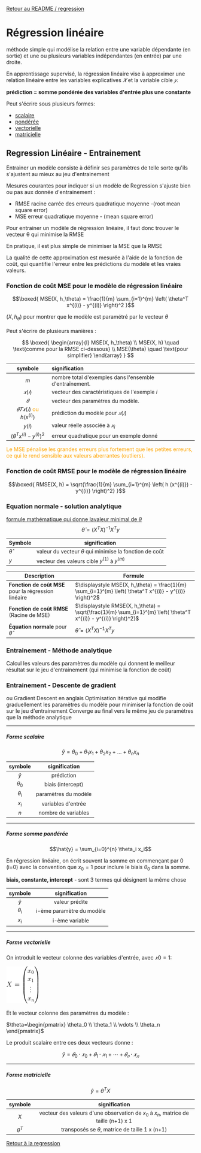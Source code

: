 [Retour au README / regression](README.md#regression-lineaire)

# Régression linéaire
méthode simple qui modélise la relation entre une variable dépendante (en sortie) et une ou plusieurs variables indépendantes (en entrée) par une droite.

En apprentissage supervisé, la régression linéaire vise à approximer une relation linéaire entre les variables explicatives 
$𝑋$ et la variable cible $𝑦$.

**prédiction =  somme pondérée des variables d'entrée plus une constante**

Peut s'écrire sous plusieurs formes:
- [scalaire](#Forme-scalaire)
- [pondérée](#Forme-somme-pondérée)
- [vectorielle](#Forme-vectorielle)
- [matricielle](#Forme-matricielle)

## Regression Linéaire - Entrainement

Entrainer un modèle consiste à définir ses paramètres de telle sorte qu'ils s'ajustent au mieux au jeu d'entrainement

Mesures courantes pour indiquer si un modèle de Regression s'ajuste bien ou pas aux donnée d'entrainement :

- RMSE racine carrée des erreurs quadratique moyenne -(root mean square error)
- MSE erreur quadratique moyenne - (mean square error)


Pour entrainer un modèle de régression linéaire, il faut donc trouver le vecteur θ qui minimise la RMSE

En pratique, il est plus simple de minimiser la MSE que la RMSE

La qualité de cette approximation est mesurée à l'aide de la fonction de coût, qui quantifie l'erreur entre les prédictions du modèle et les vraies valeurs.

### Fonction de coût MSE pour le modèle de régression linéaire


$$\boxed{
MSE(X, h_\theta) = \frac{1}{m} \sum_{i=1}^{m} \left( \theta^T x^{(i)} - y^{(i)} \right)^2
}$$

$(X, h_\theta)$ pour montrer que le modèle est paramétré par le vecteur $\theta$<br><br>
Peut s'écrire de plusieurs manières :

$$
\boxed{
\begin{array}{l}
MSE(X, h_\theta) \\
MSE(X, h) \quad \text{comme pour la RMSE ci-dessous} \\
MSE(\theta) \quad \text{pour simplifier}
\end{array}
}
$$


|symbole|signification|
|:--:|:--------|
|$m$ | nombre total d'exemples dans l'ensemble d'entraînement.|
|$𝑥(𝑖)$  | vecteur des caractéristiques de l'exemple 𝑖|
|$𝜃$ | vecteur des paramètres du modèle.|
|$𝜃𝑇𝑥(𝑖)$ <font color = "orange">ou</font> $h (x^{(i)})$ | prédiction du modèle pour $𝑥(𝑖)$|
|$y(i)$|valeur réelle associée à $𝑥_i$|
|$(\theta^T x^{(i)} - y^{(i)})^2$|erreur quadratique pour un exemple donné|

<font color = "orange">Le MSE pénalise les grandes erreurs plus fortement que les petites erreurs, ce qui le rend sensible aux valeurs aberrantes (outliers).</font>

### Fonction de coût RMSE pour le modèle de régression linéaire

$$\boxed{ RMSE(X, h) = \sqrt{\frac{1}{m} \sum_{i=1}^{m} \left( h (x^{(i)}) - y^{(i)} \right)^2} }$$



### Equation normale - solution analytique
[formule mathématique qui donne lavaleur minimal de $\theta$](regression.ipynb#equation-normale)
$$ \hat{\theta} = (X^T X)^{-1} X^T y $$

| Symbole                            | signification |
|----------------------------------------|---------|
| $\hat{\theta}$ | valeur du vecteur $\theta$ qui minimise la fonction de coût |
| $y$ | vecteur des valeurs cible $y^{(1)}$ à $y^{(m)}$ |

| Description                            | Formule |
|----------------------------------------|---------|
| **Fonction de coût MSE** pour la régression linéaire | $\displaystyle MSE(X, h_\theta) = \frac{1}{m} \sum_{i=1}^{m} \left( \theta^T x^{(i)} - y^{(i)} \right)^2$ |
| **Fonction de coût RMSE** (Racine de MSE) | $\displaystyle RMSE(X, h_\theta) = \sqrt{\frac{1}{m} \sum_{i=1}^{m} \left( \theta^T x^{(i)} - y^{(i)} \right)^2}$ |
| **Équation normale** pour $\hat{\theta}$ | $\hat{\theta} = (X^T X)^{-1} X^T y$ |


### Entrainement - Méthode analytique
Calcul les valeurs des paramètres du modèle qui donnent le meilleur résultat sur le jeu d'entrainement (qui minimise la fonction de coût)

### Entrainement - Descente de gradient
ou Gradient Descent en anglais Optimisation itérative qui modifie graduellement les paramètres du modèle pour minimiser la fonction de coût sur le jeu d'entrainement Converge au final vers le même jeu de paramètres que la méthode analytique



---

##### Forme scalaire

$$\hat{y} = \theta_0 + \theta_1 x_1 + \theta_2 x_2 + \dots + \theta_n x_n$$

<p>

|symbole|signification|
|:--:|:--:|
|$\hat{y}$ | prédiction|
|$\theta_0$ | biais (intercept)|
|$\theta_i$ | paramètres du modèle|
|$x_i$ | variables d'entrée|
|$n$ | nombre de variables|

</p>

---

##### Forme somme pondérée

$$\hat{y} = \sum_{i=0}^{n} \theta_i x_i$$

En régression linéaire,
on écrit souvent la somme en commençant par 0 (i=0)
avec la convention que $x_0 = 1$
pour inclure le biais $\theta_0$ dans la somme.


**biais, constante, intercept** - sont 3 termes qui désignent la même chose



|symbole|signification|
|:--:|:--:|
|$\hat{y}$ | valeur prédite|
|$\theta_i$ | i-ème paramètre du modèle|
|$x_i$ | i-ème variable|

---

##### Forme vectorielle

On introduit le vecteur colonne des variables d'entrée, avec $𝑥0=1$:

<!--$𝑋=\begin{pmatrix} x_0 \\ x_1 \\ \vdots \\ x_n \end{pmatrix}$-->

![entrée X](img/vecteur_colonne_entree.png)


Et le vecteur colonne des paramètres du modèle :

$\theta=\begin{pmatrix} \theta_0 \\ \theta_1 \\ \vdots \\ \theta_n \end{pmatrix}$


Le produit scalaire entre ces deux vecteurs donne :

$$\hat{y}=𝜃_0⋅𝑥_0+𝜃_1⋅𝑥_1+⋯+𝜃_𝑛⋅𝑥_𝑛​$$


---

##### Forme matricielle

$$\hat{y} =θ^TX$$

|symbole|signification|
|:--:|:--:|
|$X$ | vecteur des valeurs d'une observation de $x_0$ à $x_n$, matrice de taille (n+1) x 1|
|$θ^T$ | transposés se $\theta$, matrice de taille 1 x (n+1)|



[Retour à la regression](README.md#regression-lineaire)


